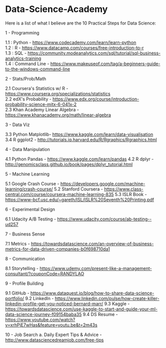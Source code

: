 # Data-Science-Academy

Here is a list of what I believe are the 10 Practical Steps for Data Science:

1 - Programming

  1.1 : Python - https://www.codecademy.com/learn/learn-python  
  1.2 : R - https://www.datacamp.com/courses/free-introduction-to-r  
  1.3 : SQL - https://community.modeanalytics.com/sql/tutorial/sql-business-analytics-training  
  1.4 : Command Line - https://www.makeuseof.com/tag/a-beginners-guide-to-the-windows-command-line

2 - Stats/Prob/Math 

2.1 Coursera's Statistics w/ R - https://www.coursera.org/specializations/statistics  
2.2 edX's Probability - https://www.edx.org/course/introduction-probability-science-mitx-6-041x-2  
2.3 Khan Academy Linear Algebra - https://www.khanacademy.org/math/linear-algebra

3 - Data Viz 

3.3 Python Matplotlib- https://www.kaggle.com/learn/data-visualisation  
3.4 R ggplot2 - http://tutorials.iq.harvard.edu/R/Rgraphics/Rgraphics.html

4 - Data Manipulation 

4.1 Python Pandas - https://www.kaggle.com/learn/pandas
4.2 R dplyr - http://genomicsclass.github.io/book/pages/dplyr_tutorial.html

5 - Machine Learning 

5.1 Google Crash Course - https://developers.google.com/machine-learning/crash-course/
5.2 Stanford Coursera - https://www.class-central.com/course/coursera-machine-learning-835
5.3 ISLR Book - https://www-bcf.usc.edu/~gareth/ISL/ISLR%20Seventh%20Printing.pdf

6 - Experimental Design 

6.1 Udacity A/B Testing - https://www.udacity.com/course/ab-testing--ud257

7 - Business Sense 

7.1 Metrics - https://towardsdatascience.com/an-overview-of-business-metrics-for-data-driven-companies-b0f698710da1

8 - Communication 

8.1 Storytelling - https://www.udemy.com/present-like-a-management-consultant/?couponCode=RANDYLAO

9 - Profile Building 

9.1 GitHub - https://www.dataquest.io/blog/how-to-share-data-science-portfolio/
9.2 LinkedIn - https://www.linkedin.com/pulse/how-create-killer-linkedin-profile-get-you-noticed-bernard-marr/
9.3 Kaggle - https://towardsdatascience.com/use-kaggle-to-start-and-guide-your-ml-data-science-journey-f09154baba35
9.4 DS Resume - https://www.youtube.com/watch?v=xrhPjE7wHas&feature=youtu.be&t=2m43s

10 - Job Search a. Daily Expert Tips & Advice - http://www.datasciencedreamjob.com/free-tips
